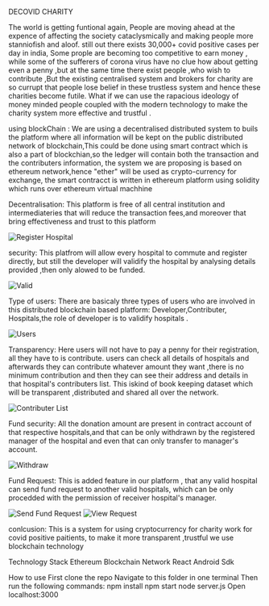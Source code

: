  DECOVID CHARITY

The world is getting funtional again, People are moving ahead at the expence of affecting the society cataclysmically and making people more stanniofish and aloof.
still out there exists 30,000+ covid positive cases per day in india, Some prople are becoming too competitive to earn money ,
while some of the sufferers of  corona virus  have no clue how about getting even a penny
,but at the same time there exist people ,who wish to contribute ,But the existing centralised system and brokers for charity are so currupt
that people lose belief in these trustless system and hence these charities become futile.
What if we can use the rapacious ideology of money minded people 
coupled with the modern technology to make the charity system more effective and trustful .

using blockChain : We are using a decentralised distributed system to buils the platform where all information will be kept on
the public distributed network of blockchain,This could be done using smart contract which is also a part of blockchian,so the ledger will contain 
both the transaction and the contributers information, the system we are proposing is based on ethereum network,hence "ether" will be 
used as crypto-currency for exchange, the smart contracct is written in ethereum platform using solidity which runs over ethereum
virtual machhine
 
Decentralisation: This platform is free of all central institution and intermediateries that will reduce the transaction fees,and moreover 
that bring effectiveness and trust to this platform

![Register Hospital](https://user-images.githubusercontent.com/61265418/88571970-0d7bb080-d05c-11ea-8969-f5fc75042bb0.gif)

security: This platfrom will allow every hospital to commute and register directly, but still the developer will validify the hospital 
by analysing details provided ,then only alowed to be funded.

![Valid](https://user-images.githubusercontent.com/61265418/88572410-b75b3d00-d05c-11ea-84be-e99b7cc1b613.gif)

Type of users: There are basicaly three types of users who are involved in this distributed blockchain based platform: Developer,Contributer,
Hospitals,the role of developer is to validify hospitals .

![Users](https://user-images.githubusercontent.com/61265418/88572435-c2ae6880-d05c-11ea-8079-04643f406fff.gif)

Transparency: Here users will not have to pay a penny for their registration, all they have to is contribute.
users can check all details of hospitals and afterwards they can contribute whatever amount they want ,there is no minimum contribution
and then they can see their address and details in that hospital's contributers list.
This iskind of book keeping dataset which will be transparent ,distributed and shared all over the network.

![Contributer List](https://user-images.githubusercontent.com/61265418/88572457-cb9f3a00-d05c-11ea-8c5b-85538669d89b.gif)

Fund security: All the donation amount are present in contract account of that respective hospitals,and that can be only withdrawn by the 
registered manager of the hospital and even that can only transfer to manager's account.

![Withdraw](https://user-images.githubusercontent.com/61265418/88572467-cfcb5780-d05c-11ea-88ea-29fa4e427034.gif)

Fund Request: This is added feature in our platform , that any valid hospital can send fund request to another valid hospitals,
which can be only procedded with the permission of receiver hospital's manager.

![Send Fund Request](https://user-images.githubusercontent.com/61265418/88572476-d5c13880-d05c-11ea-9531-e79c7813c170.gif)
![View Request](https://user-images.githubusercontent.com/61265418/88572487-d954bf80-d05c-11ea-99b7-ce8e37730dbf.gif)

conlcusion: This is a system for using cryptocurrency for charity work for covid positive paitients, to make it more transparent
,trustful we use blockchain technology
  
Technology Stack
Ethereum Blockchain Network
React
Android Sdk

How to use
First clone the repo
Navigate to this folder in one terminal
Then run the following commands:
npm install
npm start
node server.js
Open localhost:3000
